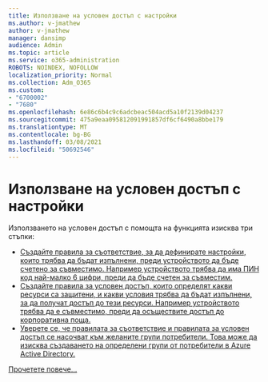 ```yaml
---
title: Използване на условен достъп с настройки
ms.author: v-jmathew
author: v-jmathew
manager: dansimp
audience: Admin
ms.topic: article
ms.service: o365-administration
ROBOTS: NOINDEX, NOFOLLOW
localization_priority: Normal
ms.collection: Adm_O365
ms.custom:
- "6700002"
- "7680"
ms.openlocfilehash: 6e86c6b4c9c6adcbeac504acd5a10f2139d04237
ms.sourcegitcommit: 475a9eaa095812091991857df6cf6490a8bbe179
ms.translationtype: MT
ms.contentlocale: bg-BG
ms.lasthandoff: 03/08/2021
ms.locfileid: "50692546"
---
```

# <a name="using-conditional-access-with-intune"></a>Използване на условен достъп с настройки

Използването на условен достъп с помощта на функцията изисква три стъпки:

- [Създайте правила за съответствие, за да дефинирате настройки, които трябва да бъдат изпълнени, преди устройството да бъде счетено за съвместимо. Например устройството трябва да има ПИН код най-малко 6 цифри, преди да бъде счетен за съвместим.](https://docs.microsoft.com/mem/intune/protect/create-compliance-policy)
- [Създайте правила за условен достъп, които определят какви ресурси са защитени, и какви условия трябва да бъдат изпълнени, за да получат достъп до тези ресурси. Например устройството трябва да е съвместимо, преди да осъществите достъп до корпоративна поща.](https://docs.microsoft.com/mem/intune/protect/tutorial-protect-email-on-unmanaged-devices#create-conditional-access-policies)
- [Уверете се, че правилата за съответствие и правилата за условен достъп се насочват към желаните групи потребители. Това може да изисква създаването на определени групи от потребители в Azure Active Directory.](https://docs.microsoft.com/troubleshoot/mem/intune/troubleshoot-conditional-access)

[Прочетете повече...](https://docs.microsoft.com/mem/intune/protect/device-compliance-get-started)
